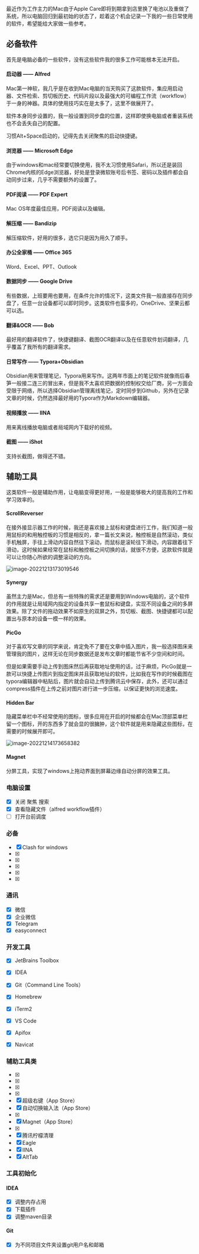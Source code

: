 最近作为工作主力的Mac由于Apple Care即将到期拿到店里换了电池以及重做了系统，所以电脑回归到最初始的状态了，趁着这个机会记录一下我的一些日常使用的软件，希望能给大家做一些参考。

## 必备软件

首先是电脑必备的一些软件，没有这些软件我的很多工作可能根本无法开启。

#### 启动器 —— Alfred

Mac第一神软，我几乎是在收到Mac电脑的当天购买了这款软件，集应用启动器、文件检索、剪切板历史、代码片段以及最强大的可编程工作流（workflow）于一身的神器。具体的使用技巧实在是太多了，这里不做展开了。

软件本身同步设置的，我一般设置到同步盘的位置，这样即使换电脑或者重装系统也不会丢失自己的配置。

习惯Alt+Space启动的，记得先去关闭聚焦的启动快捷键。

#### 浏览器 —— Microsoft Edge

由于windows和mac经常要切换使用，我不太习惯使用Safari，所以还是装回Chrome内核的Edge浏览器，好处是登录微软账号后书签、密码以及插件都会自动同步过来，几乎不需要额外的设置了。

#### PDF阅读 —— PDF Expert

Mac OS年度最佳应用，PDF阅读以及编辑。

#### 解压缩 —— Bandizip

解压缩软件，好用的很多，选它只是因为用久了顺手。

#### 办公全家桶 —— Office 365

Word、Excel、PPT、Outlook

#### 数据同步 —— Google Drive

有些数据，上班要用也要用，在条件允许的情况下，这类文件我一般直接存在同步盘了，任意一台设备都可以即时同步。这类软件也蛮多的，OneDrive、坚果云都可以选。

#### 翻译&OCR —— Bob

最好用的翻译软件了，快捷键翻译、截图OCR翻译以及在任意软件划词翻译，几乎覆盖了我所有的翻译需求。

#### 日常写作 —— Typora+Obsidian

Obsidian用来管理笔记，Typora用来写作。这两年市面上的笔记软件就像雨后春笋一般接二连三的冒出来，但是我不太喜欢把数据的控制权交给厂商，另一方面会受限于网络，所以选择Obsidian管理离线笔记，定时同步到Github，另外在记录文章的时候，仍然选择最好用的Typora作为Markdown编辑器。

#### 视频播放 —— IINA

用来离线播放电脑或者局域网内下载好的视频。

#### 截图 —— iShot

支持长截图，做得还不错。

## 辅助工具

这类软件一般是辅助作用，让电脑变得更好用，一般是能够极大的提高我的工作和学习效率的。

#### ScrollReverser

在接外接显示器工作的时候，我还是喜欢接上鼠标和键盘进行工作，我们知道一般用鼠标的和用触控板的习惯是相反的，拿一篇长文来说，触控板是自然滚动，类似手机触屏，手往上滑动内容自然往下滚动，而鼠标是滚轮往下滑动，内容跟着往下滑动，这时候如果经常在鼠标和触控板之间切换的话，就很不方便，这款软件就是可以让你随心所欲的调整滚动的方向。

![image-20221213173019546](https://kiwi4814-1256211473.cos.ap-nanjing.myqcloud.com/img/image-20221213173019546.webp)

#### Synergy

虽然主力是Mac，但总有一些特殊的需求还是要用到Windows电脑的，这个软件的作用就是让局域网内指定的设备共享一套鼠标和键盘，实现不同设备之间的多屏效果。除了文件的拖动效果不如原生的双屏之外，剪切板、截图、快捷键都可以配置出与原本的设备一模一样的效果。

#### PicGo

对于喜欢写文章的同学来说，肯定免不了要在文章中插入图片，我一般选择图床来管理我的图片，这样无论在同步数据还是发布文章时都能节省不少空间和时间。

但是如果需要手动上传到图床然后再获取地址使用的话，过于麻烦，PicGo就是一款可以快捷上传图片到指定图床并且获取地址的软件，比如我在写作的时候截图在typora编辑器中粘贴后，图片就会自动上传到腾讯云中保存，此外，还可以通过compress插件在上传之前对图片进行进一步压缩，以保证更快的浏览速度。

#### Hidden Bar

隐藏菜单栏中不经常使用的图标，很多应用在开启的时候都会在Mac顶部菜单栏留一个图标，开的东西多了就会显的很臃肿，这个软件就是用来隐藏这些图标，在需要的时候展开即可。

![image-20221214173658382](https://kiwi4814-1256211473.cos.ap-nanjing.myqcloud.com/img/image-20221214173658382.webp)

#### Magnet

分屏工具，实现了windows上拖动界面到屏幕边缘自动分屏的效果工具。



### 电脑设置

- [x] 关闭 聚焦 搜索
- [x] 查看隐藏文件（alfred workflow插件）
- [ ] 打开台前调度

### 必备

- [x] Clash for windows
- [x] 
- [x] 
- [x] 
- [x] 
- [x] 

### 通讯

- [x] 微信
- [x] 企业微信
- [x] Telegram
- [x] easyconnect

### 开发工具

- [x] JetBrains Toolbox 

- [x] IDEA

- [x] Git（Command Line Tools）

- [x] Homebrew

- [x] iTerm2

- [x] VS Code

- [x] Apifox

- [x] Navicat

  



### 辅助工具类

- [x] 
- [x] 
- [x] 
- [x] 
- [x] 超级右键（App Store）
- [x] 自动切换输入法（App Store）
- [x] 
- [x] Magnet（App Store）
- [x] 
- [x] 腾讯柠檬清理
- [x] Eagle
- [x] IINA
- [x] AltTab

### 工具初始化

#### IDEA

- [x] 调整内存占用
- [x] 下载插件
- [x] 调整maven目录

#### Git

- [x] 为不同项目文件夹设置git用户名和邮箱
